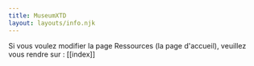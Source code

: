 ```yaml
---
title: MuseumXTD
layout: layouts/info.njk
---
```


Si vous voulez modifier la page Ressources (la page d'accueil), veuillez vous rendre sur : [[index]]
